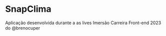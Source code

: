 # SnapClima
Aplicação desenvolvida durante a as lives Imersão Carreira Front-end 2023  do @brenocuper
